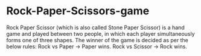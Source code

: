 # Rock-Paper-Scissors-game
Rock Paper Scissor (which is also called Stone Paper Scissor) is a hand game and played  between two people, in which each player simultaneously forms one of three shapes. The  winner of the game is decided as per the below rules: Rock vs Paper -> Paper wins. Rock vs  Scissor -> Rock wins.  
